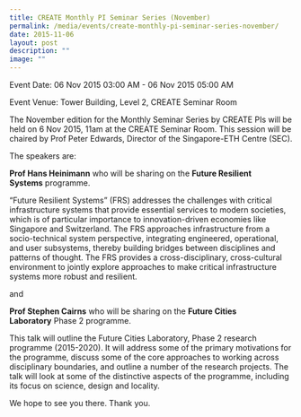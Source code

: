 ```yaml
---
title: CREATE Monthly PI Seminar Series (November)
permalink: /media/events/create-monthly-pi-seminar-series-november/
date: 2015-11-06
layout: post
description: ""
image: ""
---
```


Event Date: 06 Nov 2015 03:00 AM - 06 Nov 2015 05:00 AM

Event Venue: Tower Building, Level 2, CREATE Seminar Room

The November edition for the Monthly Seminar Series by CREATE PIs will be held on 6 Nov 2015, 11am at the CREATE Seminar Room. This session will be chaired by Prof Peter Edwards, Director of the Singapore-ETH Centre (SEC).

The speakers are:

**Prof Hans Heinimann** who will be sharing on the **Future Resilient Systems** programme.

“Future Resilient Systems” (FRS) addresses the challenges with critical infrastructure systems that provide essential services to modern societies, which is of particular importance to innovation-driven economies like Singapore and Switzerland. The FRS approaches infrastructure from a socio-technical system perspective, integrating engineered, operational, and user subsystems, thereby building bridges between disciplines and patterns of thought. The FRS provides a cross-disciplinary, cross-cultural environment to jointly explore approaches to make critical infrastructure systems more robust and resilient.

and

**Prof Stephen Cairns** who will be sharing on the **Future Cities Laboratory** Phase 2 programme.

This talk will outline the Future Cities Laboratory, Phase 2 research programme (2015-2020). It will address some of the primary motivations for the programme, discuss some of the core approaches to working across disciplinary boundaries, and outline a number of the research projects. The talk will look at some of the distinctive aspects of the programme, including its focus on science, design and locality.

We hope to see you there. Thank you.